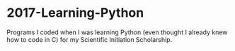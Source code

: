 # 2017-Learning-Python
Programs I coded when I was learning Python (even thought I already knew how to code in C) for my Scientific Initiation Scholarship.
